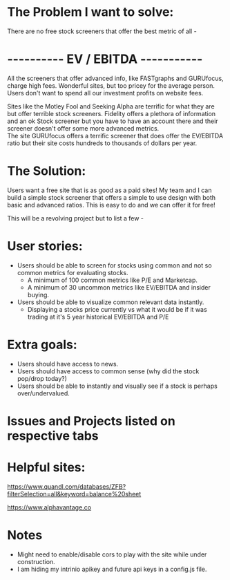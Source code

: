 # The Problem I want to solve:

There are no free stock screeners that offer the best metric of all -
#            ---------- EV / EBITDA -----------  

All the screeners that offer advanced info, like FASTgraphs and
GURUfocus, charge high fees.  Wonderful sites, but too pricey for the
average person.  Users don't want to spend all our investment profits
on website fees.  

Sites like the Motley Fool and Seeking Alpha are terrific for what they
are but offer terrible stock screeners.  Fidelity offers a plethora of
information and an ok Stock screener but you have to have an account
there and their screener doesn't offer some more advanced metrics.  
The site GURUfocus offers a terrific screener that does offer the
EV/EBITDA ratio but their site costs hundreds to thousands of dollars
per year.


# The Solution:
Users want a free site that is as good as a paid sites!  My team and
I can build a simple stock screener that offers a simple to use design
with both basic and advanced ratios.  This is easy to do and we can
offer it for free!  





This will be a revolving project but to list a few -
# User stories:
* Users should be able to screen for stocks using common and not so
common metrics for evaluating stocks.  
  * A minimum of 100 common metrics like P/E and Marketcap.
  * A minimum of 30 uncommon metrics like EV/EBITDA and insider buying.
* Users should be able to visualize common relevant data instantly.
  * Displaying a stocks price currently vs what it would be if it was
  trading at it's 5 year historical EV/EBITDA and P/E

# Extra goals:
* Users should have access to news.
* Users should have access to common sense (why did the stock pop/drop today?)
* Users should be able to instantly and visually see if a stock is perhaps
over/undervalued.

# Issues and Projects listed on respective tabs

# Helpful sites:
https://www.quandl.com/databases/ZFB?filterSelection=all&keyword=balance%20sheet

https://www.alphavantage.co

# Notes
* Might need to enable/disable cors to play with the site while under construction.  
* I am hiding my intrinio apikey and future api keys in a config.js file.  
